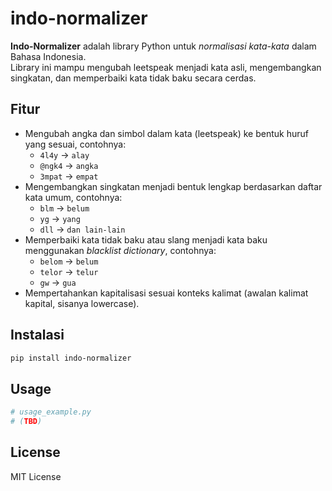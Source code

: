 # indo-normalizer

**Indo-Normalizer** adalah library Python untuk *normalisasi kata-kata* dalam Bahasa Indonesia.  
Library ini mampu mengubah leetspeak menjadi kata asli, mengembangkan singkatan, dan memperbaiki kata tidak baku secara cerdas.

## Fitur

- Mengubah angka dan simbol dalam kata (leetspeak) ke bentuk huruf yang sesuai, contohnya:
  - `4l4y` → `alay`
  - `@ngk4` → `angka`
  - `3mpat` → `empat`
- Mengembangkan singkatan menjadi bentuk lengkap berdasarkan daftar kata umum, contohnya:
  - `blm` → `belum`
  - `yg` → `yang`
  - `dll` → `dan lain-lain`
- Memperbaiki kata tidak baku atau slang menjadi kata baku menggunakan *blacklist dictionary*, contohnya:
  - `belom` → `belum`
  - `telor` → `telur`
  - `gw` → `gua`
- Mempertahankan kapitalisasi sesuai konteks kalimat (awalan kalimat kapital, sisanya lowercase).

## Instalasi

```bash
pip install indo-normalizer
```

## Usage
```python
# usage_example.py
# (TBD)
```

## License
MIT License